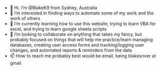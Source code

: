 - 👋 Hi, I’m @BlakeK9 from Sydney, Australia
- 👀 I’m interested in finding ways to automate some of my work and the work of others
- 🌱 I’m currently learning how to use this website, trying to learn VBA for excel, and trying to learn google sheets scripts
- 💞️ I’m looking to collaborate on anything that takes my fancy, but probably focused on things that will help me practice/learn managing databases, creating user access forms and tracking/logging user changes, and automated reports & reminders from the data
- 📫 How to reach me probably best would be email, being blakesriver at gmail

<!---
BlakeK9/BlakeK9 is a ✨ special ✨ repository because its `README.md` (this file) appears on your GitHub profile.
You can click the Preview link to take a look at your changes.
--->
